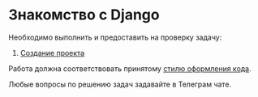 Знакомство с Django
===

Необходимо выполнить и предоставить на проверку задачу:

1. [Создание проекта](first_project/)


Работа должна соответствовать
принятому [стилю оформления кода](https://github.com/netology-code/codestyle/tree/master/python).

Любые вопросы по решению задач задавайте в Телеграм чате.
